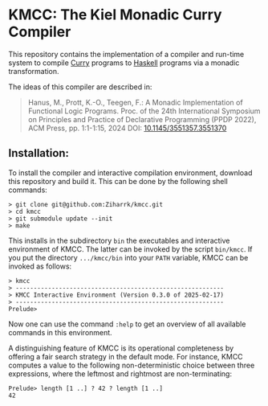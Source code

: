 # KMCC: The Kiel Monadic Curry Compiler

This repository contains the implementation of a compiler
and run-time system to compile [Curry](http://www.curry-lang.org)
programs to [Haskell](http://www.haskell.org) programs
via a monadic transformation.

The ideas of this compiler are described in:

> Hanus, M., Prott, K.-O., Teegen, F.:
> A Monadic Implementation of Functional Logic Programs.
> Proc. of the 24th International Symposium on Principles and Practice
> of Declarative Programming (PPDP 2022), ACM Press, pp. 1:1-1:15, 2024
> DOI: [10.1145/3551357.3551370](https://dx.doi.org/10.1145/3551357.3551370)

Installation:
-------------

To install the compiler and interactive compilation environment,
download this repository and build it. This can be done by the
following shell commands:

    > git clone git@github.com:Ziharrk/kmcc.git
    > cd kmcc
    > git submodule update --init
    > make

This installs in the subdirectory `bin` the executables and
interactive environment of KMCC. The latter can be invoked
by the script `bin/kmcc`. If you put the directory `.../kmcc/bin`
into your `PATH` variable, KMCC can be invoked as follows:

    > kmcc
    > ----------------------------------------------------------
    > KMCC Interactive Environment (Version 0.3.0 of 2025-02-17)
    > ----------------------------------------------------------
    Prelude> 

Now one can use the command `:help` to get an overview of all
available commands in this environment.

A distinguishing feature of KMCC is its operational completeness
by offering a fair search strategy in the default mode.
For instance, KMCC computes a value to the following
non-deterministic choice between three expressions,
where the leftmost and rightmost are non-terminating: 

    Prelude> length [1 ..] ? 42 ? length [1 ..]
    42

